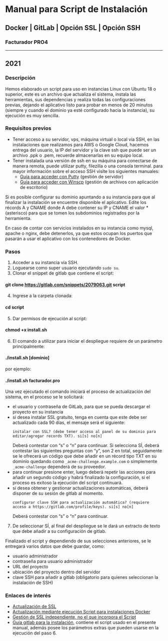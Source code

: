 # Manual para Script de Instalación

## Docker | GitLab | Opción SSL | Opción SSH

### Facturador PRO4

---

## 2021

### Descripción

Hemos elaborado un script para uso en instancias Linux con Ubuntu 18 o superior, este es un archivo que actualiza el sistema, instala las herramientas, sus dependencias y realiza todas las configuraciones previas, dejando el aplicativo listo para probar en menos de 20 minutos (siempre y cuando el dominio ya esté configurado hacia la instancia), su ejecución es muy sencilla.

### Requisitos previos

- Tener acceso a su servidor, vps, máquina virtual o local vía SSH, en las instalaciones que realizamos para AWS o Google Cloud, hacemos entrega del usuario, la IP del servidor y la clave ssh que puede ser un archivo .ppk o .pem, recuerde almacenarlas en su equipo local.
- Tener instalada una versión de ssh en su máquina para conectarse de manera remota, puede utilizar putty, filezilla o una consola terminal. para mayor información sobre el acceso SSH visite los siguientes manuales:
  - [Guía para acceder con Putty](#) (gestión de servidor)
  - [Guía para acceder con Winscp](#) (gestión de archivos con aplicación de escritorio)

Si es posible configurar su dominio apuntando a su instancia para que al finalizar la instalación se encuentre disponible el aplicativo. Edite los récords A y CNAME donde A debe contener su IP y CNAME el valor * (asterisco) para que se tomen los subdominios registrados por la herramienta.

En caso de contar con servicios instalados en su instancia como mysql, apache o nginx, debe detenerlos, ya que estos ocupan los puertos que pasarán a usar el aplicativo con los contenedores de Docker.

### Pasos

1. Acceder a su instancia vía SSH.
2. Loguearse como super usuario ejecutando `sudo su`.
3. Clonar el snippet de gitlab que contiene el script:
#### git clone https://gitlab.com/snippets/2079063.git script
4. Ingrese a la carpeta clonada:
#### cd script
5. Dar permisos de ejecución al script:
#### chmod +x install.sh
6. El comando a utilizar para iniciar el despliegue requiere de un parámetro principalmente:
#### ./install.sh [dominio]
por ejemplo:
#### ./install.sh facturador.pro
Una vez ejecutado el comando iniciará el proceso de actualización del sistema, en el proceso se le solicitará:
- el usuario y contraseña de GitLab, para que se pueda descargar el proyecto en su instancia
- si desea instalar SSL gratuito, tenga en cuenta que este debe ser actualizado cada 90 días, el mensaje será el siguiente:
  ```
  instalar con SSL? (debe tener acceso al panel de su dominio para editar/agregar records TXT). si[s] no[n]
  ```
  Deberá contestar con “s” o “n” para continuar. Si selecciona SÍ, deberá contestar las siguientes preguntas con “y”, son 2 en total, seguidamente se le ofrecerá un código que debe añadir en un récord tipo TXT en su dominio quedando como `_acme-challenge.example.com` o simplemente `_acme-challenge` dependerá de su proveedor.
- para continuar presione enter, luego deberá repetir las acciones para añadir un segundo código y habrá finalizado la configuración, si el proceso es exitoso la ejecución del script continuará.
- si desea obtener y gestionar actualizaciones automáticas, deberá disponer de su sesión de gitlab al momento.
  ```
  configurar clave SSH para actualización automática? (requiere acceso a https://gitlab.com/profile/keys). si[s] no[n]
  ```
  Deberá contestar con “s” o “n” para continuar.

7. De seleccionar SÍ, al final del despliegue se le dará un extracto de texto que debe añadir a su configuración de gitlab.

Finalizado el script y dependiendo de sus selecciones anteriores, se le entregará varios datos que debe guardar, como:
- usuario administrador
- contraseña para usuario administrador
- URL del proyecto
- ubicación del proyecto dentro del servidor
- clave SSH para añadir a gitlab (obligatorio para quienes seleccionan la instalación de SSH)

### Enlaces de interés

- [Actualización de SSL](#)
- [Actualización mediante ejecución Script para instalaciones Docker](#)
- [Gestión de SSL independiente, no el que incorpora el Script](#)
- [Guía gitlab para la instalación](#), contiene el script usado en el presente manual, además posee los parámetros extras que pueden usarse en la ejecución del paso 6.
